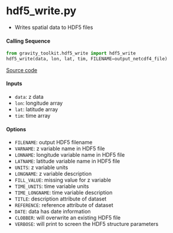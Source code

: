 hdf5_write.py
=============

- Writes spatial data to HDF5 files

#### Calling Sequence
```python
from gravity_toolkit.hdf5_write import hdf5_write
hdf5_write(data, lon, lat, tim, FILENAME=output_netcdf4_file)
```
[Source code](https://github.com/tsutterley/read-GRACE-harmonics/blob/main/gravity_toolkit/hdf5_write.py)

#### Inputs
- `data`: z data
- `lon`: longitude array
- `lat`: latitude array
- `tim`: time array

#### Options
- `FILENAME`: output HDF5 filename
- `VARNAME`: z variable name in HDF5 file
- `LONNAME`: longitude variable name in HDF5 file
- `LATNAME`: latitude variable name in HDF5 file
- `UNITS`: z variable units
- `LONGNAME`: z variable description
- `FILL_VALUE`: missing value for z variable
- `TIME_UNITS`: time variable units
- `TIME_LONGNAME`: time variable description
- `TITLE`: description attribute of dataset
- `REFERENCE`: reference attribute of dataset
- `DATE`: data has date information
- `CLOBBER`: will overwrite an existing HDF5 file
- `VERBOSE`: will print to screen the HDF5 structure parameters
